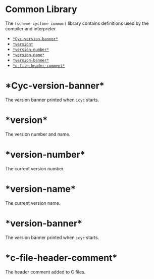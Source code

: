 # Common Library

The `(scheme cyclone common)` library contains definitions used by the compiler and interpreter.

- [`*Cyc-version-banner*`](#cyc-version-banner)
- [`*version*`](#version)
- [`*version-number*`](#version-number)
- [`*version-name*`](#version-name)
- [`*version-banner*`](#version-banner)
- [`*c-file-header-comment*`](#c-file-header-comment)

# \*Cyc-version-banner\*

The version banner printed when `icyc` starts.

# \*version\*

The version number and name.

# \*version-number\*

The current version number.

# \*version-name\*

The current version name.

# \*version-banner\*

The version banner printed when `icyc` starts.

# \*c-file-header-comment\*

The header comment added to C files.

